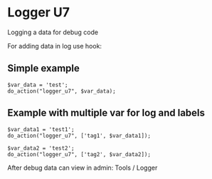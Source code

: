 # Logger U7

Logging a data for debug code


For adding data in log use hook:

## Simple example
```
$var_data = 'test';
do_action("logger_u7", $var_data);
```

## Example with multiple var for log and labels

```
$var_data1 = 'test1';
do_action("logger_u7", ['tag1', $var_data1]);

$var_data2 = 'test2';
do_action("logger_u7", ['tag2', $var_data2]);

```


After debug data can view in admin: Tools / Logger
